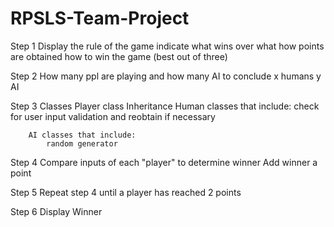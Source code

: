 # RPSLS-Team-Project

Step 1 Display the rule of the game
    indicate what wins over what
    how points are obtained
    how to win the game (best out of three)

Step 2 How many ppl are playing and how many AI to conclude
    x humans
    y AI

Step 3 Classes
    Player class
        Inheritance
        Human classes that include:
            check for user input validation and reobtain if necessary

        AI classes that include:
            random generator

Step 4 
    Compare inputs of each "player" to determine winner
    Add winner a point

Step 5
    Repeat step 4 until a player has reached 2 points

Step 6
    Display Winner
